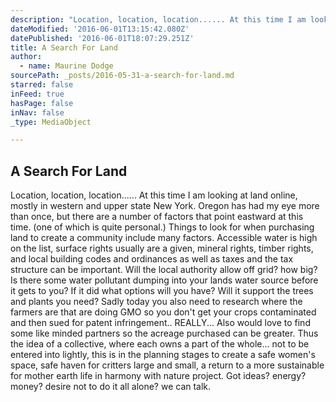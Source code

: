 ```yaml
---
description: "Location, location, location...... At this time I am looking at land online, mostly in western and upper state New York.  Oregon has had my eye more than once, but there are a number of factors that point eastward at this time. (one of which is quite personal.) Things to look for when purchasing land to create a community include many factors. Accessible water is high on the list, surface rights usually are a given, mineral rights, timber rights, and local building codes and ordinances as well as taxes and the tax structure can be important.  Will the local authority allow off grid? how big? Is there some water pollutant dumping into your lands water source before it gets to you? If it did what options will you have?  Will it support the trees and plants you need? Sadly today you also need to research where the farmers are that are doing GMO so you don't get your crops contaminated and then sued for patent infringement.. REALLY... Also would love to find some like minded partners so the acreage purchased can be greater. Thus the idea of a collective, where each owns a part of the whole... not to be entered into lightly, this is in the planning stages to create a safe women's space, safe haven for critters large and small, a return to a more sustainable for mother earth life in harmony with nature project. Got ideas? energy? money? desire not to do it all alone? we can talk."
dateModified: '2016-06-01T13:15:42.080Z'
datePublished: '2016-06-01T18:07:29.251Z'
title: A Search For Land
author:
  - name: Maurine Dodge
sourcePath: _posts/2016-05-31-a-search-for-land.md
starred: false
inFeed: true
hasPage: false
inNav: false
_type: MediaObject

---
```

<article style=""><h1>A Search For Land</h1><p>Location, location, location...... At this time I am looking at land online, mostly in western and upper state New York. Oregon has had my eye more than once, but there are a number of factors that point eastward at this time. (one of which is quite personal.) Things to look for when purchasing land to create a community include many factors. Accessible water is high on the list, surface rights usually are a given, mineral rights, timber rights, and local building codes and ordinances as well as taxes and the tax structure can be important. Will the local authority allow off grid? how big? Is there some water pollutant dumping into your lands water source before it gets to you? If it did what options will you have? Will it support the trees and plants you need? Sadly today you also need to research where the farmers are that are doing GMO so you don't get your crops contaminated and then sued for patent infringement.. REALLY... Also would love to find some like minded partners so the acreage purchased can be greater. Thus the idea of a collective, where each owns a part of the whole... not to be entered into lightly, this is in the planning stages to create a safe women's space, safe haven for critters large and small, a return to a more sustainable for mother earth life in harmony with nature project. Got ideas? energy? money? desire not to do it all alone? we can talk.</p></article>